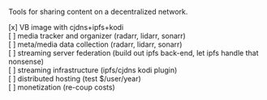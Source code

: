 Tools for sharing content on a decentralized network.

[x] VB image with cjdns+ipfs+kodi  
[ ] media tracker and organizer (radarr, lidarr, sonarr)  
[ ] meta/media data collection (radarr, lidarr, sonarr)  
[ ] streaming server federation (build out ipfs back-end, let ipfs handle that nonsense)  
[ ] streaming infrastructure (ipfs/cjdns kodi plugin)  
[ ] distributed hosting (test $/user/year)  
[ ] monetization (re-coup costs)  

